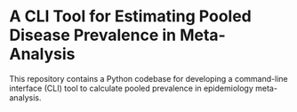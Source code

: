# A CLI Tool for Estimating Pooled Disease Prevalence in Meta-Analysis
This repository contains a Python codebase for developing a command-line interface (CLI) tool to calculate pooled prevalence in epidemiology meta-analysis.
